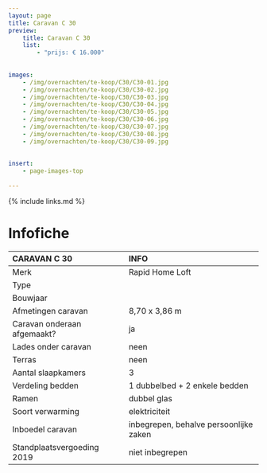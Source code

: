 ```yaml
---
layout: page
title: Caravan C 30
preview: 
    title: Caravan C 30
    list:
        - "prijs: € 16.000"
        
        
images:
    - /img/overnachten/te-koop/C30/C30-01.jpg
    - /img/overnachten/te-koop/C30/C30-02.jpg
    - /img/overnachten/te-koop/C30/C30-03.jpg
    - /img/overnachten/te-koop/C30/C30-04.jpg
    - /img/overnachten/te-koop/C30/C30-05.jpg
    - /img/overnachten/te-koop/C30/C30-06.jpg
    - /img/overnachten/te-koop/C30/C30-07.jpg
    - /img/overnachten/te-koop/C30/C30-08.jpg
    - /img/overnachten/te-koop/C30/C30-09.jpg
    
    
insert:
    - page-images-top
    
---
```


{% include links.md %}



# Infofiche 

CARAVAN C 30                | INFO        | 
:---------------------------|:------------|
Merk                        |Rapid Home Loft
Type                        |
Bouwjaar                    |
Afmetingen caravan          |8,70 x 3,86 m
Caravan onderaan afgemaakt? |ja
Lades onder caravan         |neen
Terras                      |neen
Aantal slaapkamers          |3
Verdeling bedden            |1 dubbelbed + 2 enkele bedden 
Ramen                       |dubbel glas
Soort verwarming            |elektriciteit
Inboedel caravan            |inbegrepen, behalve persoonlijke zaken
Standplaatsvergoeding 2019  |niet inbegrepen